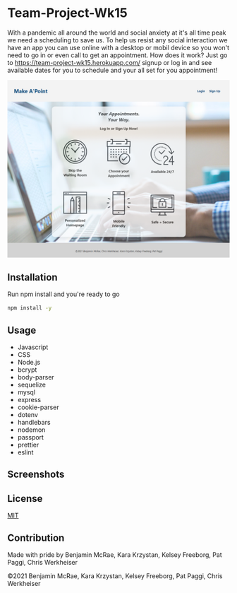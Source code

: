 # Team-Project-Wk15

With a pandemic all around the world and social anxiety at it's all time peak we need a scheduling to save us. To help us resist any social interaction we have an app you can use online with a desktop or mobil device so you won't need to go in or even call to get an appointment. How does it work? Just go to https://team-project-wk15.herokuapp.com/ signup or log in and see available dates for you to schedule and your all set for you appointment!

![screenshot](public\images\screenshot_landing_page.png "landing page")

## Installation

Run npm install and you're ready to go

```bash
npm install -y
```

## Usage

- Javascript
- CSS
- Node.js
- bcrypt
- body-parser
- sequelize
- mysql
- express
- cookie-parser
- dotenv
- handlebars
- nodemon
- passport
- prettier
- eslint

## Screenshots


## License
[MIT](https://choosealicense.com/licenses/mit/)

## Contribution

Made with pride by Benjamin McRae, Kara Krzystan, Kelsey Freeborg, Pat Paggi, Chris Werkheiser

©️2021 Benjamin McRae, Kara Krzystan, Kelsey Freeborg, Pat Paggi, Chris Werkheiser